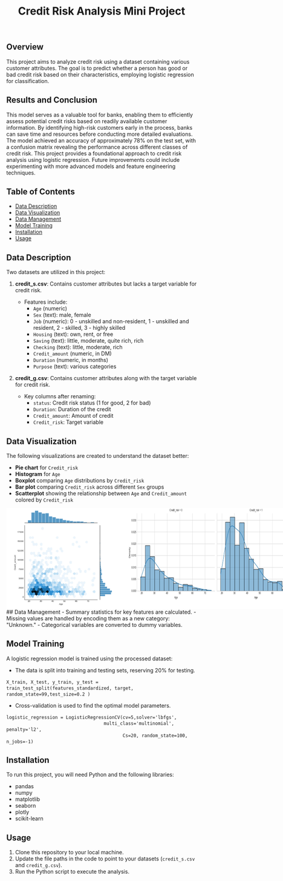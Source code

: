 <h1 align="center">Credit Risk Analysis Mini Project</h1>


<br>

## Overview
This project aims to analyze credit risk using a dataset containing various customer attributes. The goal is to predict whether a person has good or bad credit risk based on their characteristics, employing logistic regression for classification.

## Results and Conclusion
This model serves as a valuable tool for banks, enabling them to efficiently assess potential credit risks based on readily available customer information. By identifying high-risk customers early in the process, banks can save time and resources before conducting more detailed evaluations. The model achieved an accuracy of approximately 78% on the test set, with a confusion matrix revealing the performance across different classes of credit risk.
This project provides a foundational approach to credit risk analysis using logistic regression. Future improvements could include experimenting with more advanced models and feature engineering techniques.

## Table of Contents
- [Data Description](#data-description)
- [Data Visualization](#data-visualization)
- [Data Management](#data-management)
- [Model Training](#model-training)
- [Installation](#installation)
- [Usage](#usage)


## Data Description
Two datasets are utilized in this project:

1. **credit_s.csv**: Contains customer attributes but lacks a target variable for credit risk.
   - Features include: 
     - `Age` (numeric)
     - `Sex` (text): male, female
     - `Job` (numeric): 0 - unskilled and non-resident, 1 - unskilled and resident, 2 - skilled, 3 - highly skilled
     - `Housing` (text): own, rent, or free
     - `Saving` (text): little, moderate, quite rich, rich
     - `Checking` (text): little, moderate, rich
     - `Credit_amount` (numeric, in DM)
     - `Duration` (numeric, in months)
     - `Purpose` (text): various categories

2. **credit_g.csv**: Contains customer attributes along with the target variable for credit risk.
   - Key columns after renaming:
     - `status`: Credit risk status (1 for good, 2 for bad)
     - `Duration`: Duration of the credit
     - `Credit_amount`: Amount of credit
     - `Credit_risk`: Target variable

## Data Visualization
The following visualizations are created to understand the dataset better:
- **Pie chart** for `Credit_risk`
- **Histogram** for `Age`
- **Boxplot** comparing `Age` distributions by `Credit_risk`
- **Bar plot** comparing `Credit_risk` across different `Sex` groups
- **Scatterplot** showing the relationship between `Age` and `Credit_amount` colored by `Credit_risk`
<div style="display: flex; justify-content: space-between;">

  <img src="https://github.com/RoryQo/Credit-Risk-Assesment-Mini-Project/blob/main/Graph2.jpg?raw=true" alt="Credit Risk Assessment Graph 2" width="300" style="transition: transform 0.2s; cursor: pointer;" onmouseover="this.style.transform='scale(1.25)'" onmouseout="this.style.transform='scale(1)'"/>

  <img src="https://github.com/RoryQo/Credit-Risk-Assesment-Mini-Project/blob/main/Graph1.jpg?raw=true" alt="Credit Risk Assessment Graph 1" width="600" style="transition: transform 0.2s; cursor: pointer;" onmouseover="this.style.transform='scale(1.25)'" onmouseout="this.style.transform='scale(1)'"/>

</div>
## Data Management
- Summary statistics for key features are calculated.
- Missing values are handled by encoding them as a new category: "Unknown."
- Categorical variables are converted to dummy variables.

## Model Training
A logistic regression model is trained using the processed dataset:

- The data is split into training and testing sets, reserving 20% for testing.
```
X_train, X_test, y_train, y_test = train_test_split(features_standardized, target, random_state=99,test_size=0.2 )
```
- Cross-validation is used to find the optimal model parameters.
```
logistic_regression = LogisticRegressionCV(cv=5,solver='lbfgs', 
                                    multi_class='multinomial', penalty='l2', 
                                           Cs=20, random_state=100, n_jobs=-1)
```

## Installation
To run this project, you will need Python and the following libraries:
- pandas
- numpy
- matplotlib
- seaborn
- plotly
- scikit-learn

## Usage
1. Clone this repository to your local machine.
2. Update the file paths in the code to point to your datasets (`credit_s.csv` and `credit_g.csv`).
3. Run the Python script to execute the analysis.


